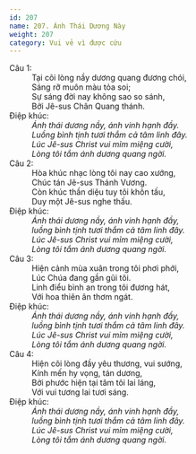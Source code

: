 ```yaml
---
id: 207
name: 207. Ánh Thái Dương Này
weight: 207
category: Vui vẻ vì được cứu
---
```

<dl><dt>Câu 1:</dt><dd data-verse="1">Tại cõi lòng nầy dương quang đương chói, <br/>Sáng rỡ muôn màu tỏa soi; <br/>Sự sáng đời nay không sao so sánh, <br/>Bởi Jê-sus Chân Quang thánh. </dd><dt>Điệp khúc:</dt><dd data-chorus="1"><em>Ánh thái dương nầy, ánh vinh hạnh đầy. <br/>Luồng bình tịnh tươi thắm cả tâm linh đây. <br/>Lúc Jê-sus Christ vui mỉm miệng cười, <br/>Lòng tôi tắm ánh dương quang ngời. </em></dd><dt>Câu 2:</dt><dd data-verse="2">Hòa khúc nhạc lòng tôi nay cao xướng, <br/>Chúc tán Jê-sus Thánh Vương. <br/>Còn khúc thần diệu tuy tôi khôn tấu, <br/>Duy một Jê-sus nghe thấu. </dd><dt>Điệp khúc:</dt><dd data-chorus="1"><em>Ánh thái dương nầy, ánh vinh hạnh đầy, <br/>luồng bình tịnh tươi thắm cả tâm linh đây. <br/>Lúc Jê-sus Christ vui mỉm miệng cười, <br/>Lòng tôi tắm ánh dương quang ngời. </em></dd><dt>Câu 3:</dt><dd data-verse="3">Hiện cảnh mùa xuân trong tôi phơi phới, <br/>Lúc Chúa đang gần gũi tôi. <br/>Linh điểu bình an trong tôi đương hát, <br/>Với hoa thiên ân thơm ngát. </dd><dt>Điệp khúc:</dt><dd data-chorus="1"><em>Ánh thái dương nầy, ánh vinh hạnh đầy, <br/>luồng bình tịnh tươi thắm cả tâm linh đây. <br/>Lúc Jê-sus Christ vui mỉm miệng cười, <br/>Lòng tôi tắm ánh dương quang ngời. </em></dd><dt>Câu 4:</dt><dd data-verse="4">Hiện cõi lòng đầy yêu thương, vui sướng, <br/>Kính mến hy vọng, tán dương, <br/>Bởi phước hiện tại tâm tôi lai láng, <br/>Với vui tương lai tươi sáng. </dd><dt>Điệp khúc:</dt><dd data-chorus="1"><em>Ánh thái dương nầy, ánh vinh hạnh đầy, <br/>luồng bình tịnh tươi thắm cả tâm linh đây. <br/>Lúc Jê-sus Christ vui mỉm miệng cười, <br/>Lòng tôi tắm ánh dương quang ngời. </em></dd></dl>
